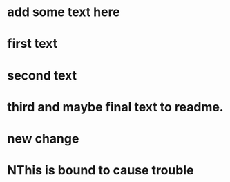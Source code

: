 # add some text here


# first text


# second text



# third and maybe final text to readme.




# new change



# NThis is bound to cause trouble

